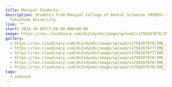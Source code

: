 ```yaml
---
title: Manipal Students
description: Students from Manipal College of Dental Sciences (MCODS) visited
  Tokushima University
link: ""
start: 2024-10-09T17:20:00.000+09:00
image: https://res.cloudinary.com/ds2vdyndv/image/upload/v1758287876/IMG_3336_knzicb.jpg
gallery:
  - https://res.cloudinary.com/ds2vdyndv/image/upload/v1758287878/IMG_3288_wg9ojx.jpg
  - https://res.cloudinary.com/ds2vdyndv/image/upload/v1758287877/IMG_3289_xz3cfy.jpg
  - https://res.cloudinary.com/ds2vdyndv/image/upload/v1758287877/IMG_3304_c5khwt.jpg
  - https://res.cloudinary.com/ds2vdyndv/image/upload/v1758287876/IMG_3320_ohf3lc.jpg
  - https://res.cloudinary.com/ds2vdyndv/image/upload/v1758287876/IMG_3311_djife9.jpg
  - https://res.cloudinary.com/ds2vdyndv/image/upload/v1758287876/IMG_3327_em9kvp.jpg
tags:
  - inbound
---
```

